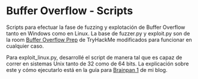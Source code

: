 # Buffer Overflow - Scripts
Scripts para efectuar la fase de fuzzing y explotación de Buffer Overflow tanto en Windows como en Linux. La base de fuzzer.py y exploit.py son de la room [Buffer Overflow Prep](https://tryhackme.com/room/bufferoverflowprep) de TryHackMe modificados para funcionar en cualquier caso.

Para exploit_linux.py, desarrollé el script de manera tal que es capaz de correr en sistemas Unix tanto de 32 como de 64 bits. La explicación sobre este y cómo ejecutarlo está en la guía para [Brainpan 1]() de mi blog.
